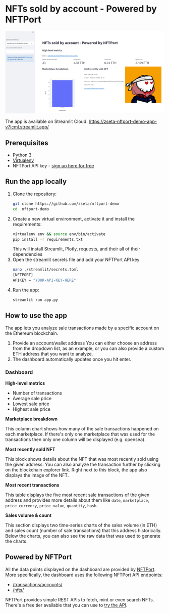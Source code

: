 # NFTs sold by account - Powered by NFTPort
![](screenshots/screen1.png)

The app is available on Streamlit Cloud: https://zseta-nftport-demo-app-v7lcml.streamlit.app/

## Prerequisites
* Python 3
* [Virtualenv](https://virtualenv.pypa.io/en/latest/)
* NFTPort API key - [sign up here for free][sign-up]

## Run the app locally
1.  Clone the repository:
    ```bash
    git clone https://github.com/zseta/nftport-demo
    cd  nftport-demo
    ```
1.  Create a new virtual environment, activate it and install the requirements:
    ```bash
    virtualenv env && source env/bin/activate
    pip install -r requirements.txt
    ```
    This will install Streamlit, Plotly, requests, and their all of their dependencies
1. Open the streamlit secrets file and add your NFTPort API key
    ```bash
	nano ./streamlit/secrets.toml
    [NFTPORT]
    APIKEY = "YOUR-API-KEY-HERE"
	```
1. Run the app:
    ```bash
	streamlit run app.py
	```

## How to use the app
The app lets you analyze sale transactions made by a specific account on the
Ethereum blockchain.

1. Provide an account/wallet address 
    You can either choose an address from the dropdown list, as an example, or
    you can also provide a custom ETH address that you want to analyze.
2. The dashboard automatically updates once you hit enter.

### Dashboard
**High-level metrics**

* Number of transactions
* Average sale price
* Lowest sale price
* Highest sale price

**Marketplace breakdown**

This column chart shows how many of the sale transactions happened on each
marketplace. If there's only one marketplace that was used for the transactions
then only one column will be displayed (e.g. opensea).

**Most recently sold NFT**

This block shows details about the NFT that was most recently sold using the
given address. You can also analyze the transaction further by clicking on the
blockchain explorer link. Right next to this block, the app also displays the
image of the NFT.

**Most recent transactions**

This table displays the five most recent sale transactions of the given address
and provides more details about them like `date`, `marketplace`,
`price_currency`, `price_value`, `quantity`, `hash`.

**Sales volume & count**

This section displays two time-series charts of the sales volume (in ETH) and
sales count (number of sale transactions) that this address historically.
Below the charts, you can also see the raw data that was used to generate the
charts.

## Powered by NFTPort
All the data points displayed on the dashboard are provided by [NFTPort](https://www.nftport.xyz/).
More specifically, the dashboard uses the following NFTPort API endpoints:
* [/transactions/accounts/](https://docs.nftport.xyz/docs/nftport/b3A6MzAxNDQ3NzQ-retrieve-transactions-by-an-account)
* [/nfts/](https://docs.nftport.xyz/docs/nftport/b3A6MjAzNDUzNTM-retrieve-nft-details)

NFTPort provides simple REST APIs to fetch, mint or even search NFTs. There's a
free tier available that you can use to [try the API][sign-up].


[sign-up]: https://dashboard.nftport.xyz/sign-up
